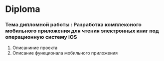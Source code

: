 # Diplomа

### Тема дипломной работы : Разработка комплексного мобильного приложения для чтения электронных книг под операционную систему iOS ###

1. Описаниние проекта
2. Описание функционала мобильного приложения
